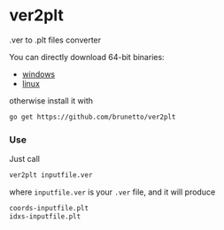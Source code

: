 ver2plt
=======

.ver to .plt files converter

You can directly download 64-bit binaries:

* [windows](https://github.com/brunetto/ver2plt/blob/master/ver2plt-WIN.exe)
* [linux](https://github.com/brunetto/ver2plt/blob/master/ver2plt)

otherwise install it with 

````bash
go get https://github.com/brunetto/ver2plt
````
### Use

Just call

````bash
ver2plt inputfile.ver
````

where `inputfile.ver` is your `.ver` file, and it will 
produce 

````bash
coords-inputfile.plt  
idxs-inputfile.plt
````
